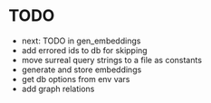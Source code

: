 # TODO

- next: TODO in gen_embeddings
- add errored ids to db for skipping
- move surreal query strings to a file as constants
- generate and store embeddings
- get db options from env vars
- add graph relations
